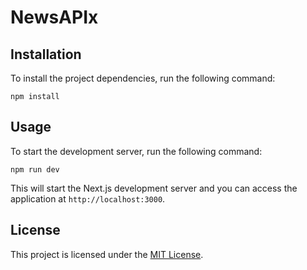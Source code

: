 # NewsAPIx

## Installation

To install the project dependencies, run the following command:

```
npm install
```

## Usage

To start the development server, run the following command:

```
npm run dev
```

This will start the Next.js development server and you can access the application at `http://localhost:3000`.

## License

This project is licensed under the [MIT License](LICENSE).
